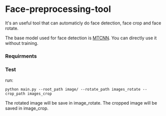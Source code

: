 # Face-preprocessing-tool
It's an useful tool that can automaticly do face detection, face crop and face rotate.

The base model used for face detection is [MTCNN](https://github.com/pangyupo/mxnet_mtcnn_face_detection). You can directly use it without training.

### Requirments

### Test
run:

`python main.py --root_path image/ --rotate_path images_rotate --crop_path images_crop`

The rotated image will be save in image_rotate.
The cropped image will be saved in image_crop.


